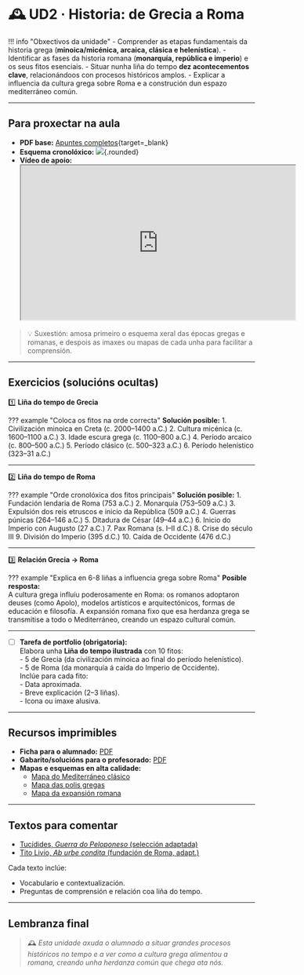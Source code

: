 # 🕰️ UD2 · Historia: de Grecia a Roma

!!! info "Obxectivos da unidade"
    - Comprender as etapas fundamentais da historia grega (**minoica/micénica, arcaica, clásica e helenística**).
    - Identificar as fases da historia romana (**monarquía, república e imperio**) e os seus fitos esenciais.
    - Situar nunha liña do tempo **dez acontecementos clave**, relacionándoos con procesos históricos amplos.
    - Explicar a influencia da cultura grega sobre Roma e a construción dun espazo mediterráneo común.

---

## Para proxectar na aula

- **PDF base:** [Apuntes completos](./materiais/ud2_apuntes.pdf){target=_blank}
- **Esquema cronolóxico:** ![](./materiais/esquema_cronoloxia.jpg){.rounded}
- **Vídeo de apoio:**  
  <iframe src="https://www.youtube.com/embed/ID_DO_VIDEO" width="560" height="315" allowfullscreen></iframe>

> 💡 Suxestión: amosa primeiro o esquema xeral das épocas gregas e romanas, e despois as imaxes ou mapas de cada unha para facilitar a comprensión.

---

## Exercicios (solucións ocultas)

1️⃣ **Liña do tempo de Grecia**

??? example "Coloca os fitos na orde correcta"
    **Solución posible:**
    1. Civilización minoica en Creta (c. 2000–1400 a.C.)
    2. Cultura micénica (c. 1600–1100 a.C.)
    3. Idade escura grega (c. 1100–800 a.C.)
    4. Período arcaico (c. 800–500 a.C.)
    5. Período clásico (c. 500–323 a.C.)
    6. Período helenístico (323–31 a.C.)

---

2️⃣ **Liña do tempo de Roma**

??? example "Orde cronolóxica dos fitos principais"
    **Solución posible:**
    1. Fundación lendaria de Roma (753 a.C.)
    2. Monarquía (753–509 a.C.)
    3. Expulsión dos reis etruscos e inicio da República (509 a.C.)
    4. Guerras púnicas (264–146 a.C.)
    5. Ditadura de César (49–44 a.C.)
    6. Inicio do Imperio con Augusto (27 a.C.)
    7. Pax Romana (s. I–II d.C.)
    8. Crise do século III
    9. División do Imperio (395 d.C.)
    10. Caída de Occidente (476 d.C.)

---

3️⃣ **Relación Grecia → Roma**

??? example "Explica en 6-8 liñas a influencia grega sobre Roma"
    **Posible resposta:**  
    A cultura grega influíu poderosamente en Roma: os romanos adoptaron deuses (como Apolo), modelos artísticos e arquitectónicos, formas de educación e filosofía. A expansión romana fixo que esa herdanza grega se transmitise a todo o Mediterráneo, creando un espazo cultural común.

---

- [ ] **Tarefa de portfolio (obrigatoria):**  
      Elabora unha **Liña do tempo ilustrada** con 10 fitos:  
      - 5 de Grecia (da civilización minoica ao final do período helenístico).  
      - 5 de Roma (da monarquía á caída do Imperio de Occidente).  
      Inclúe para cada fito:  
      - Data aproximada.  
      - Breve explicación (2–3 liñas).  
      - Icona ou imaxe alusiva.

---

## Recursos imprimibles

- **Ficha para o alumnado:** [PDF](./materiais/ficha_alumnado.pdf)
- **Gabarito/solucións para o profesorado:** [PDF](./materiais/gabarito_ud2.pdf)
- **Mapas e esquemas en alta calidade:**
  - [Mapa do Mediterráneo clásico](./materiais/mapa_mediterraneo.pdf)
  - [Mapa das polis gregas](./materiais/mapa_polis_gregas.pdf)
  - [Mapa da expansión romana](./materiais/mapa_expansion_romana.pdf)

---

## Textos para comentar

- [Tucídides, *Guerra do Peloponeso* (selección adaptada)](../textos/tucidides_peloponeso.md)
- [Tito Livio, *Ab urbe condita* (fundación de Roma, adapt.)](../textos/tito_livio_fundacion.md)

Cada texto inclúe:
- Vocabulario e contextualización.
- Preguntas de comprensión e relación coa liña do tempo.

---

## Lembranza final

> 🕰️ *Esta unidade axuda o alumnado a situar grandes procesos históricos no tempo e a ver como a cultura grega alimentou a romana, creando unha herdanza común que chega ata nós.*  
